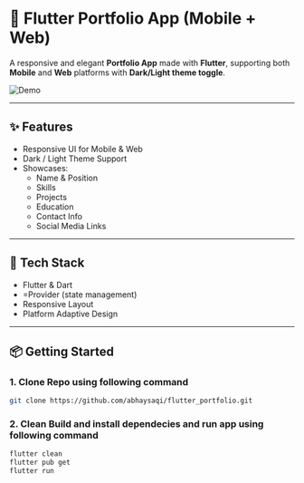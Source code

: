 # 🚀 Flutter Portfolio App (Mobile + Web)

A responsive and elegant **Portfolio App** made with **Flutter**, supporting both **Mobile** and **Web** platforms with **Dark/Light theme toggle**.

![Demo](assets/demo/demo.gif) <!-- Replace with actual demo GIF path -->

---

## ✨ Features

- Responsive UI for Mobile & Web  
- Dark / Light Theme Support  
- Showcases:
  - Name & Position  
  - Skills  
  - Projects  
  - Education  
  - Contact Info  
  - Social Media Links  

---

## 📂 Tech Stack

- Flutter & Dart  
- =Provider (state management)    
- Responsive Layout  
- Platform Adaptive Design  

---

## 📦 Getting Started

### 1. Clone Repo using following command
```bash
git clone https://github.com/abhaysaqi/flutter_portfolio.git
```

### 2. Clean Build and install dependecies and run app using following command
```bash
flutter clean
flutter pub get
flutter run
```
